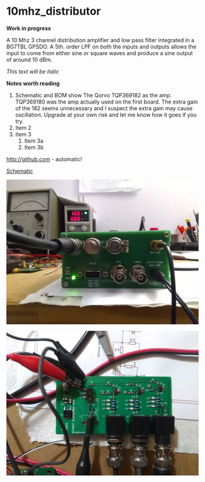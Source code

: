 # 10mhz_distributor
**Work in progress**

A 10 Mhz 3 channel distribution amplifier and low pass filter integrated in a BG7TBL GPSDO. A 5th. order LPF on both the inputs and outputs allows the input to come from either sine or square waves and produce a sine output of around 10 dBm.

*This text will be italic*

**Notes worth reading**

1. Schematic and BOM show The Qorvo TQP369182 as the amp. TQP369180 was the amp actually used on the first board. The extra gain of the 182 seems unnecessary and I suspect the extra gain may cause oscillation. Upgrade at your own risk and let me know how it goes if you try.
1. Item 2
1. Item 3
   1. Item 3a
   1. Item 3b


http://github.com - automatic!

[Schematic](https://github.com/kf4mot/10mhz_distributor/blob/master/10mhz_distributor_r1.pdf)

[comment]: # (This actually is the most platform independent comment/needs blank line before)

![Completed](https://github.com/kf4mot/10mhz_distributor/blob/master/images/finished-gpsdo.jpg "Completed")

![BoardTop](https://github.com/kf4mot/10mhz_distributor/blob/master/images/board-assy-top.jpg)
